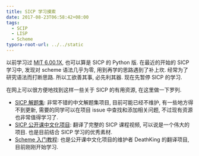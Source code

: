 ```yaml
---
title: SICP 学习摸索
date: 2017-08-23T06:58:42+08:00
tags:
  - SCIP
  - LISP
  - Scheme
typora-root-url: ../../static
---
```


以前学习过 [MIT 6.00.1X](http://www.xuetangx.com/courses/course-v1:MITx+6_00_1x+2015_T2/info), 也可以算是 SICP 的 Python 版. 在最近的开始的 SICP
学习中, 发现对 scheme 语法几乎为零, 用到再学的思路遇到了补上坎. 经常为了研究语法而打断思路. 所以工欲善其事, 必先利其器. 现在先暂停 SICP 的学习.

在网上可以很方便地找到这样一些关于 SICP 的有用资源, 在这里做一下罗列.

- [SICP 解题集](https://sicp.readthedocs.io/en/latest/index.html): 非常不错的中文解题集项目, 目前可能已经不维护, 有一些地方得不到更新,
  需要的同学可以在项目 issue 中查找和添加相关问题, 不过现有资源也非常值得学习了.
- [SICP 公开课中文化项目](https://github.com/DeathKing/Learning-SICP): 翻译了完整的 SICP 课程视频, 可以说是一个伟大的项目. 也是目前结合 SICP
  学习的优秀素材.
- [Scheme 入门教程](https://deathking.github.io/yast-cn/index.html): 也是公开课中文化项目的维护者 DeathKing 的翻译项目, 目前刚刚开始学习.


